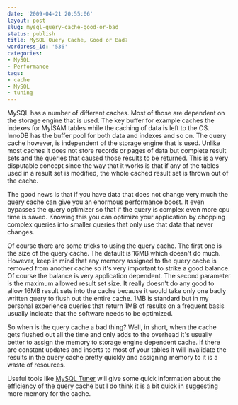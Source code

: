 ```yaml
---
date: '2009-04-21 20:55:06'
layout: post
slug: mysql-query-cache-good-or-bad
status: publish
title: MySQL Query Cache, Good or Bad?
wordpress_id: '536'
categories:
- MySQL
- Performance
tags:
- cache
- MySQL
- tuning
---
```


MySQL has a number of different caches. Most of those are dependent on the storage engine that is used. The key buffer for example caches the indexes for MyISAM tables while the caching of data is left to the OS. InnoDB has the buffer pool for both data and indexes and so on. The query cache however, is independent of the storage engine that is used. Unlike most caches it does not store records or pages of data but complete result sets and the queries that caused those results to be returned. This is a very disputable concept since the way that it works is that if any of the tables  used in a result set is modified, the whole cached result set is thrown out of the cache.

The good news is that if you have data that does not change very much the query cache can give you an enormous performance boost. It even bypasses the query optimizer so that if the query is complex even more cpu time is saved. Knowing this you can optimize your application by chopping complex queries into smaller queries that only use that data that never changes.

Of course there are some tricks to using the query cache. The first one is the size of the query cache. The default is 16MB which doesn't do much. However, keep in mind that any memory assigned to the query cache is removed from another cache so it's very important to strike a good balance. Of course the balance is very application dependent. The second parameter is the maximum allowed result set size. It really doesn't do any good to allow 16MB result sets into the cache because it would take only one badly written query to flush out the entire cache. 1MB is standard but in my personal experience queries that return 1MB of results on a frequent basis usually indicate that the software needs to be optimized.

So when is the query cache a bad thing? Well, in short, when the cache gets flushed out all the time and only adds to the overhead it's usually better to assign the memory to storage engine dependent cache. If there are constant updates and inserts to most of your tables it will invalidate the results in the query cache pretty quickly and assigning memory to it is a waste of resources.

Useful tools like [MySQL Tuner](http://wiki.mysqltuner.com/MySQLTuner) will give some quick information about the efficiency of the query cache but I do think it is a bit quick in suggesting more memory for the cache.
